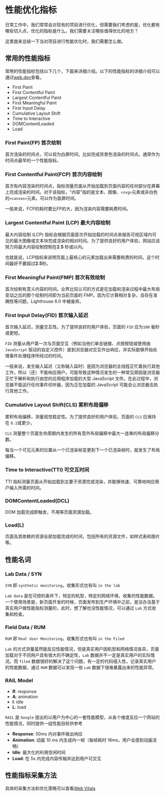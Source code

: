 # 性能优化指标

日常工作中，我们常常会对现有的项目进行优化，但需要我们考虑的是，优化都有哪些切入点，优化的指标是什么，我们需要关注哪些值得优化的地方？

这里就来总结一下当对项目进行性能优化时，我们需要怎么做。

## 常用的性能指标

常用的性能指标包括以下几个，下面来详细介绍。以下的性能指标的详细介绍可以通过[web.dev](https://web.dev/vitals/)查看。

- First Paint
- First Contentful Paint
- Largest Contentful Paint
- First Meaningful Paint
- First Input Delay
- Cumulative Layout Shift
- Time to Interactive
- DOMContentLoaded
- Load

### First Paint(FP) 首次绘制

首次渲染的时间点，可以视为白屏时间，比如完成背景色渲染的时间点。通常作为时间点最早的一个性能指标。

### First Contentful Paint(FCP) 首次内容绘制

首次有内容渲染的时间点，指标测量页面从开始加载到页面内容的任何部分在屏幕上完成渲染的时间。对于该指标，"内容"指的是文本、图像、`<svg>`元素或非白色的`<canvas>`元素。可以作为首屏时间。

一般来说，FCP的耗时要比FP的大，因为渲染内容需要耗费时间。

### Largest Contentful Paint (LCP) 最大内容绘制

最大内容绘制 (LCP) 指标会根据页面首次开始加载的时间点来报告可视区域内可见的最大图像或文本块完成渲染的相对时间。为了提供良好的用户体验，网站应该努力将最大内容绘制控制在**2.5** 秒或以内。

也就是说，LCP指标来说明页面上最核心的元素加载出来需要耗费的时间，这个时间最好不要超过**2.5**秒。

### First Meaningful Paint(FMP) 首次有效绘制

首次绘制有意义内容的时间。业界比较认可的方式是在加载和渲染过程中最大布局变动之后的那个绘制时间即为当前页面的 FMP。因为它计算相对复杂，且存在准确性等问题，Lighthouse 6.0 中被废弃。

### First Input Delay(FID) 首次输入延迟

首次输入延迟，测量交互性。为了提供良好的用户体验，页面的 `FID` 应为`100` 毫秒或更短。

`FID` 测量从用户第一次与页面交互（例如当他们单击链接、点按按钮或使用由 `JavaScript` 驱动的自定义控件）直到浏览器对交互作出响应，并实际能够开始处理事件处理程序所经过的时间。

一般来说，发生输入延迟（又称输入延时）是因为浏览器的主线程正忙着执行其他工作，所以（还）不能响应用户。可能导致这种情况发生的一种常见原因是浏览器正忙于解析和执行由您的应用程序加载的大型 JavaScript 文件。在此过程中，浏览器不能运行任何事件侦听器，因为正在加载的 JavaScript 可能会让浏览器去执行其他工作。

### Cumulative Layout Shift(CLS) 累积布局偏移

累积布局偏移，测量视觉稳定性。为了提供良好的用户体验，页面的 `CLS` 应保持在 `0.1`或更少。

`CLS` 测量整个页面生命周期内发生的所有意外布局偏移中最大一连串的布局偏移分数。

每当一个可见元素的位置从一个已渲染帧变更到下一个已渲染帧时，就发生了布局偏移。

### Time to Interactive(TTI) 可交互时间

TTI 指标测量页面从开始加载到主要子资源完成渲染，并能够快速、可靠地响应用户输入所需的时间。

### DOMContentLoaded(DCL)

DOM 加载完成即触发，不用等页面资源加载。

### Load(L)

页面及其依赖的资源全部加载完成的时间，包括所有的资源文件，如样式表和图片等。

## 性能名词

### Lab Data / SYN

`SYN` 即 `synthetic monitoring`，收集形式也有叫 `in the lab`

`Lab Data` 是在可控的条件下，特定的机型，特定的网络环境，收集的性能数据。一个使用场景是，新页面开发的时候，页面发布到生产环境中之前，是没办法基于真实用户做性能指标测量的，此时，想了解也没性能情况，可以通过 `Lab` 方式收集和检查。

### Field Data / RUM

`RUM` 即 `Real User Monitoring`，收集形式也有叫 `in the Filed`

`Lab` 的方式测量虽然能反应性能情况，但是真实用户因机型和网络情况各异，页面加载对于不同用户具有很大的不确定性，`Lab` 数据并不一定是真实用户的实际情况。而 `filed` 数据很好的解决了这个问题，有一定的代码侵入性，记录真实用户的性能数据，通过 `RUM` 数据可以发现一些 `Lab` 数据下很难暴露出来的性能异常。

### RAIL Model

- **R**: response
- **A**: animation
- **I**: idle
- **L**: load

`RAIL` 是 `Google` 提出的以用户为中心的一套性能模型，从各个维度反应一个网站的性能情况，同时提供一组性能目标供参考

- **Response**: 50ms 内对事件做出响应
- **Animation**: 动画 10 ms 内生成内一帧（每帧耗时 16ms，用户会感到动画流畅）
- **Idle**: 最大化的利用空闲时间
- **Load**: 在 5s 内完成内容传输并达到用户可交互

## 性能指标采集方法

具体的采集方法和优化策略可以查看[Web Vitals](https://web.dev/learn-web-vitals/)
